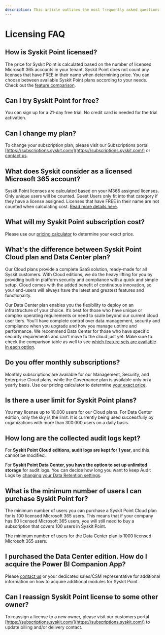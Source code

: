 ```yaml
---
description: This article outlines the most frequently asked questions about Syskit Point licensing.
---
```


# Licensing FAQ

## How is Syskit Point licensed?

The price for Syskit Point is calculated based on the number of licensed Microsoft 365 accounts in your tenant. Syskit Point does not count any licenses that have FREE in their name when determining price. You can choose between available Syskit Point plans according to your needs. Check out the [feature comparison](https://www.syskit.com/products/point/pricing/).

## Can I try Syskit Point for free?

You can sign up for a 21-day free trial. No credit card is needed for the trial activation.

## Can I change my plan?

To change your subscription plan, please visit our Subscriptions portal [https://subscriptions.syskit.com/](https://subscriptions.syskit.com/) or [contact us](https://www.syskit.com/company/contact-us).

## What does Syskit consider as a licensed Microsoft 365 account?

Syskit Point licenses are calculated based on your M365 assigned licenses. Only unique users will be counted. Guest Users only fit into that category if they have a license assigned. Licenses that have FREE in their name are not counted when calculating cost. [Read more details here](../setup/licensing-activation/licensed-users-count.md).

## What will my Syskit Point subscription cost?

Please use our [pricing calculator](https://www.syskit.com/products/point/pricing/) to determine your exact price. 

## What's the difference between Syskit Point Cloud plan and Data Center plan?

Our Cloud plans provide a complete SaaS solution, ready-made for all Syskit customers. With Cloud editions, we do the heavy lifting for you by providing built-in platform security and compliance with a quick and simple setup. Cloud comes with the added benefit of continuous innovation, so your end-users will always have the latest and greatest features and functionality.

Our Data Center plan enables you the flexibility to deploy on an infrastructure of your choice. It’s best for those who have unique or complex operating requirements or need to scale beyond our current cloud user tiers. You’ll have complete control over data management, security and compliance when you upgrade and how you manage uptime and performance. We recommend Data Center for those who have specific security requirements and can’t move to the cloud just yet. Make sure to check the comparison table as well to see [which feature sets are available in each option](https://www.syskit.com/products/point/pricing/).

## Do you offer monthly subscriptions?

Monthly subscriptions are available for our Management, Security, and Enterprise Cloud plans, while the Governance plan is available only on a yearly basis. Use our pricing calculator to determine [your exact price](https://www.syskit.com/products/point/pricing/).

## Is there a user limit for Syskit Point plans?

You may license up to 10.000 users for our Cloud plans. For Data Center edition, only the sky is the limit. It is currently being used successfully by organizations with more than 300.000 users on a daily basis.

## How long are the collected audit logs kept?

For **Syskit Point Cloud editions, audit logs are kept for 1 year**, and this cannot be modified.

For **Syskit Point Data Center, you have the option to set up unlimited storage** for audit logs. You can decide how long you want to keep Audit Logs by [changing your Data Retention settings](../setup/configuration/customize/customize-audit-logs-collection.md#point-data-center).


## What is the minimum number of users I can purchase Syskit Point for?

The minimum number of users you can purchase a Syskit Point Cloud plan for is 100 licensed Microsoft 365 users. This means that if your company has 60 licensed Microsoft 365 users, you will still need to buy a subscription that covers 100 users in Syskit Point.

The minimum number of users for the Data Center plan is 1000 licensed Microsoft 365 users.

## I purchased the Data Center edition. How do I acquire the Power BI Companion App?

Please [contact us](https://www.syskit.com/company/contact-us) or your dedicated sales/CSM representative for additional information on how to acquire additional modules for Syskit Point.

## Can I reassign Syskit Point license to some other owner?

To reassign a license to a new owner, please visit our customers portal [https://subscriptions.syskit.com/](https://subscriptions.syskit.com/) to update billing and/or delivery contact.
